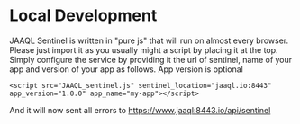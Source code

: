 # Local Development
JAAQL Sentinel is written in "pure js" that will run on almost every browser. Please just import it as you usually might a script by placing it at the top. Simply configure the service by providing it the url of sentinel, name of your app and version of your app as follows. App version is optional

    <script src="JAAQL_sentinel.js" sentinel_location="jaaql.io:8443" app_version="1.0.0" app_name="my-app"></script>  

And it will now sent all errors to https://www.jaaql:8443.io/api/sentinel
